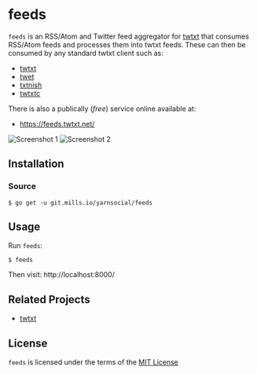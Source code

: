 # feeds

`feeds` is an RSS/Atom and Twitter feed aggregator for [twtxt](https://twtxt.readthedocs.io/en/latest/)
that consumes RSS/Atom feeds and processes them into twtxt feeds. These can
then be consumed by any standard twtxt client such as:

- [twtxt](https://github.com/buckket/twtxt)
- [twet](https://github.com/quite/twet)
- [txtnish](https://github.com/mdom/txtnish)
- [twtxtc](https://github.com/neauoire/twtxtc)

There is also a publically (_free_) service online available at:

- https://feeds.twtxt.net/

![Screenshot 1](./screenshot1.png)
![Screenshot 2](./screenshot2.png)

## Installation

### Source

```#!bash
$ go get -u git.mills.io/yarnsocial/feeds
```

## Usage

Run `feeds`:

```#!bash
$ feeds
```

Then visit: http://localhost:8000/

## Related Projects

- [twtxt](https://git.mills.io/prologic/twtxt)

## License

`feeds` is licensed under the terms of the [MIT License](/LICENSE)
